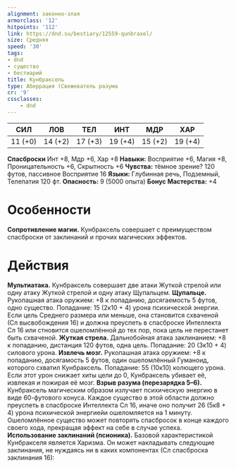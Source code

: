 ```yaml
---
alignment: законно-злая
armorclass: '12'
hitpoints: '112'
link: https://dnd.su/bestiary/12559-qunbraxel/
size: Средняя
speed: '30'
tags:
- dnd
- существо
- бестиарий
title: Кунбраксель
type: Аберрация (Свежеватель разума
cr: '9'
cssclasses:
    - dnd
---
```



| СИЛ | ЛОВ | ТЕЛ | ИНТ | МДР | ХАР |
|---|---|---|---|---|---|
| 11 (+0) | 14 (+2) | 17 (+3) | 19 (+4) | 15 (+2) | 19 (+4) |
**Спасброски** Инт +8, Мдр +6, Хар +8
**Навыки:** Восприятие +6, Магия +8, Проницательность +6, Скрытность +6
**Чувства:** тёмное зрение? 120 футов, пассивное Восприятие 16
**Языки:** Глубинная речь, Подземный, Телепатия 120 фт.
**Опасность:** 9 (5000 опыта)
**Бонус Мастерства:** +4


# Особенности
**Сопротивление магии.** Кунбраксель совершает с преимуществом спасброски от заклинаний и прочих магических эффектов.


# Действия
**Мультиатака.** Кунбраксель совершает две атаки Жуткой стрелой или одну атаку Жуткой стрелой и одну атаку Щупальцем.
**Щупальце.** Рукопашная атака оружием: +8 к попаданию, досягаемость 5 футов, одно существо. Попадание: 15 (2к10 + 4) урона психической энергии. Если цель Среднего размера или меньше, она становится схваченой (Сл высвобождения 16) и должна преуспеть в спасброске Интеллекта Сл 16 или стновится ошеломлённой до тех пор, пока цель не перестанет быть схваченой.
**Жуткая стрела.** Дальнобойная атака заклинанием: +8 к попаданию, дистанция 120 футов, одна цель. Попадание: 20 (3к10 + 4) силового урона.
**Извлечь мозг.** Рукопашная атака оружием: +8 к попаданию, досягамость 5 футов, один ошеломлённый Гуманоид, которого схватил Кунбраксель. Попадание: 55 (10к10) колющего урона. Если этот урон снижает хиты цели до 0, Кунбраксель убивает её, извлекая и пожирая её мозг.
**Взрыв разума (перезарядка 5–6).** Кунбраксель магическим образом излучает психическую энергию в виде 60-футового конуса. Каждое существо в этой области должно преуспеть в спасброске Интеллекта Сл 16, иначе оно получит 26 (5к8 + 4) урона  психической энергиейи ошеломляется на 1 минуту. Ошеломлённое существо может повторять спасбросок в конце каждого своего хода, прекращая эффект на себе в случае успеха.
**Использование заклинаний (псионика).** Базовой характеристикой Кунбракселя является Харизма. Он может накладывать следующие заклинания, не нуждаясь ни в каких компонентах (Сл спасброска заклинания 16):